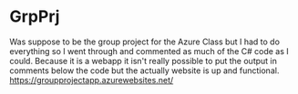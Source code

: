 # GrpPrj
Was suppose to be the group project for the Azure Class but I had to do everything so I went through and commented as much of the C# code as I could.
Because it is a webapp it isn't really possible to put the output in comments below the code but the actually website is up and functional.
https://groupprojectapp.azurewebsites.net/
